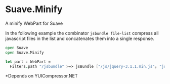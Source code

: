 # Suave.Minify
A minify WebPart for Suave

In the following example the combinator `jsbundle file-list` compress all javascript files in the list and concatenates them into a single response.

```fsharp
open Suave
open Suave.Minify

let part : WebPart =
  Filters.path "/jsbundle" >=> jsBundle ["/js/jquery-3.1.1.min.js"; "js/chess.js"; "js/app.js"]
```

*Depends on YUICompressor.NET

